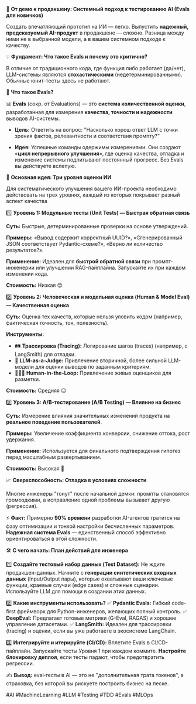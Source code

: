 🚀 **От демо к продакшену: Системный подход к тестированию AI (Evals для новичков)**

Создать впечатляющий прототип на ИИ — легко. Выпустить **надежный, предсказуемый AI-продукт** в продакшене — сложно. Разница между ними не в выбранной модели, а в вашем системном подходе к качеству.

💡 **Фундамент: Что такое Evals и почему это критично?**

В отличие от традиционного кода, где функция либо работает (да/нет), LLM-системы являются **стохастическими** (недетерминированными). Обычные юнит-тесты здесь не работают.

📝 **Что такое Evals?**

📊 **Evals** (сокр. от Evaluations) — это **система количественной оценки**, разработанная для измерения **качества, точности и надежности** выводов AI-системы.

- **Цель:** Ответить на вопрос: "Насколько хорош ответ LLM с точки зрения фактов, релевантности и соответствия промпту?"

- **Идея:** Успешные команды одержимы измерениями. Они создают «**цикл непрерывного улучшения**», где оценка качества, отладка и изменение системы подпитывают постоянный прогресс. Без Evals вы действуете вслепую.

🧠 **Основная идея: Три уровня оценки ИИ**

Для систематического улучшения вашего ИИ-проекта необходимо действовать на трех уровнях, каждый из которых покрывает разный аспект качества

1️⃣ **Уровень 1: Модульные тесты (Unit Tests) — Быстрая обратная связь**

**Суть:** Быстрые, детерминированные проверки на основе утверждений.

**Примеры:** «Вывод содержит корректный UUID?», «Сгенерированный JSON соответствует Pydantic-схеме?», «Верно ли количество результатов?».

**Применение:** Идеален для **быстрой обратной связи** при промпт-инженерии или улучшении RAG-пайплайна. Запускайте их при каждом изменении кода.

**Стоимость:** Низкая 😊

2️⃣ **Уровень 2: Человеческая и модельная оценка (Human & Model Eval) — Качественная оценка**

**Суть:** Оценка тех качеств, которые нельзя уловить кодом (например, фактическая точность, тон, полезность).

**Инструменты:**
- 🛤 **Трассировка (Tracing):** Логирование шагов (traces) (например, с LangSmith) для отладки.
- 🤖 **LLM-as-a-Judge:** Привлечение вторичной, более сильной LLM-модели для оценки выводов по заданным критериям.
- 👨🏻‍⚖️ **Human-in-the-Loop:** Привлечение живых оценщиков для разметки.

**Стоимость:** Средняя 😐

3️⃣ **Уровень 3: A/B-тестирование (A/B Testing) — Влияние на бизнес**

**Суть:** Измерение влияния значительных изменений продукта на **реальное поведение пользователей**.

**Примеры:** Увеличение коэффициента конверсии, снижение оттока, рост удержания.

**Применение:** Используется для финального подтверждения гипотез перед масштабным развертыванием.

**Стоимость:** Высокая 👻

📈 **Сверхспособность: Отладка в условиях сложности**

Многие инженеры "тонут" после начальной демки: промпты становятся громоздкими, а исправление одной проблемы вызывает другую (регрессия).

⚡️ **Факт:** Примерно **90% времени** разработки AI-агентов тратится на фазу оптимизации и тонкой настройки бесчисленных параметров. **Надежная система Evals** — единственный способ эффективно ориентироваться в этой сложности.

🛠 **С чего начать: План действий для инженера**

1️⃣ **Создайте тестовый набор данных (Test Dataset):** Не ждите продакшен-данных. Начните с **генерации синтетических входных данных** (Input/Output пары), которые охватывают ваши ключевые функции, краевые случаи (edge cases) и сложные сценарии. Используйте LLM для помощи в создании этих данных.

2️⃣ **Какие инструменты использовать?**
✅ **Pydantic Evals:** Гибкий code-first фреймворк для Python-инженеров, желающих полный контроль.
✅ **DeepEval:** Предлагает готовые метрики (G-Eval, RAGAS) и хорошее управление датасетами.
✅ **LangSmith:** Идеален для трассировки (tracing) и оценки, если вы уже работаете в экосистеме LangChain.

3️⃣ **Интегрируйте и итерируйте (CI/CD):** Вплетите Evals в CI/CD-пайплайн. Запускайте тесты Уровня 1 при каждом коммите. **Настройте блокировку деплоя**, если тесты падают, чтобы предотвратить регрессии.

✍️ **Вывод:** eval‑тесты в AI — это не "дополнительная трата токенов", а страховка, без которой вы рискуете построить бизнес на песке.

#AI #MachineLearning #LLM #Testing #TDD #Evals #MLOps
